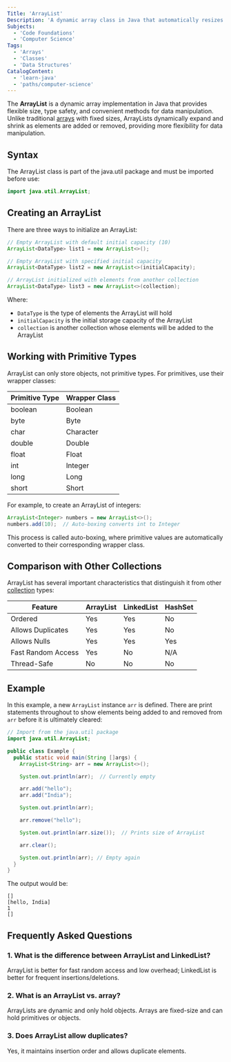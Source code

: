 ```yaml
---
Title: 'ArrayList'
Description: 'A dynamic array class in Java that automatically resizes and offers type safety along with convenient methods for data access and manipulation.'
Subjects:
  - 'Code Foundations'
  - 'Computer Science'
Tags:
  - 'Arrays'
  - 'Classes'
  - 'Data Structures'
CatalogContent:
  - 'learn-java'
  - 'paths/computer-science'
---
```


The **ArrayList** is a dynamic array implementation in Java that provides flexible size, type safety, and convenient methods for data manipulation. Unlike traditional [arrays](https://www.codecademy.com/resources/docs/java/arrays) with fixed sizes, ArrayLists dynamically expand and shrink as elements are added or removed, providing more flexibility for data manipulation.

## Syntax

The ArrayList class is part of the java.util package and must be imported before use:

```java
import java.util.ArrayList;
```

## Creating an ArrayList

There are three ways to initialize an ArrayList:

```java
// Empty ArrayList with default initial capacity (10)
ArrayList<DataType> list1 = new ArrayList<>();

// Empty ArrayList with specified initial capacity
ArrayList<DataType> list2 = new ArrayList<>(initialCapacity);

// ArrayList initialized with elements from another collection
ArrayList<DataType> list3 = new ArrayList<>(collection);
```

Where:

- `DataType` is the type of elements the ArrayList will hold
- `initialCapacity` is the initial storage capacity of the ArrayList
- `collection` is another collection whose elements will be added to the ArrayList

## Working with Primitive Types

ArrayList can only store objects, not primitive types. For primitives, use their wrapper classes:

| Primitive Type | Wrapper Class |
| -------------- | ------------- |
| boolean        | Boolean       |
| byte           | Byte          |
| char           | Character     |
| double         | Double        |
| float          | Float         |
| int            | Integer       |
| long           | Long          |
| short          | Short         |

For example, to create an ArrayList of integers:

```java
ArrayList<Integer> numbers = new ArrayList<>();
numbers.add(10);  // Auto-boxing converts int to Integer
```

This process is called auto-boxing, where primitive values are automatically converted to their corresponding wrapper class.

## Comparison with Other Collections

ArrayList has several important characteristics that distinguish it from other [collection](https://www.codecademy.com/resources/docs/java/collection) types:

| Feature             | ArrayList    | LinkedList   | HashSet       |
|---------------------|--------------|--------------|---------------|
| Ordered             | Yes          | Yes          | No            |
| Allows Duplicates   | Yes          | Yes          | No            |
| Allows Nulls        | Yes          | Yes          | Yes           |
| Fast Random Access  | Yes          | No           | N/A           |
| Thread-Safe         | No           | No           | No            |

## Example

In this example, a new `ArrayList` instance `arr` is defined. There are print statements throughout to show elements being added to and removed from `arr` before it is ultimately cleared:

```java
// Import from the java.util package
import java.util.ArrayList;

public class Example {
  public static void main(String []args) {
    ArrayList<String> arr = new ArrayList<>();

    System.out.println(arr);  // Currently empty

    arr.add("hello");
    arr.add("India");

    System.out.println(arr);

    arr.remove("hello");

    System.out.println(arr.size());  // Prints size of ArrayList

    arr.clear();

    System.out.println(arr); // Empty again
  }
}
```

The output would be:

```shell
[]
[hello, India]
1
[]
```

## Frequently Asked Questions

### 1. What is the difference between ArrayList and LinkedList?

ArrayList is better for fast random access and low overhead; LinkedList is better for frequent insertions/deletions.

### 2. What is an ArrayList vs. array?

ArrayLists are dynamic and only hold objects. Arrays are fixed-size and can hold primitives or objects.

### 3. Does ArrayList allow duplicates?

Yes, it maintains insertion order and allows duplicate elements.
